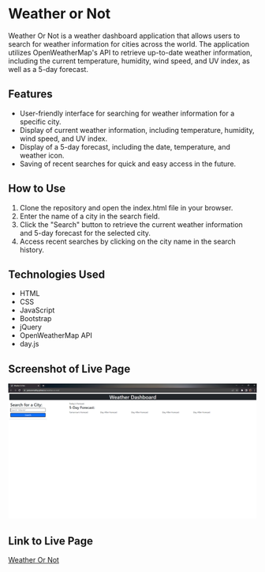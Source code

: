 # Weather or Not

Weather Or Not is a weather dashboard application that allows users to search for weather information for cities across the world. The application utilizes OpenWeatherMap's API to retrieve up-to-date weather information, including the current temperature, humidity, wind speed, and UV index, as well as a 5-day forecast.

## Features

* User-friendly interface for searching for weather information for a specific city.
* Display of current weather information, including temperature, humidity, wind speed, and UV index.
* Display of a 5-day forecast, including the date, temperature, and weather icon.
* Saving of recent searches for quick and easy access in the future.

## How to Use

1. Clone the repository and open the index.html file in your browser.
2. Enter the name of a city in the search field.
3. Click the "Search" button to retrieve the current weather information and 5-day forecast for the selected city.
4. Access recent searches by clicking on the city name in the search history.

## Technologies Used

* HTML
* CSS
* JavaScript
* Bootstrap
* jQuery
* OpenWeatherMap API
* day.js

## Screenshot of Live Page

![Screenshot of Page](./assets/images/2023-02-09%20(1).png)

## Link to Live Page

[Weather Or Not](https://jacksonmaltby.github.io/weather-or-not/)